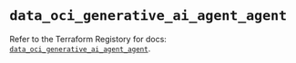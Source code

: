 # `data_oci_generative_ai_agent_agent`

Refer to the Terraform Registory for docs: [`data_oci_generative_ai_agent_agent`](https://registry.terraform.io/providers/oracle/oci/6.18.0/docs/data-sources/generative_ai_agent_agent).
